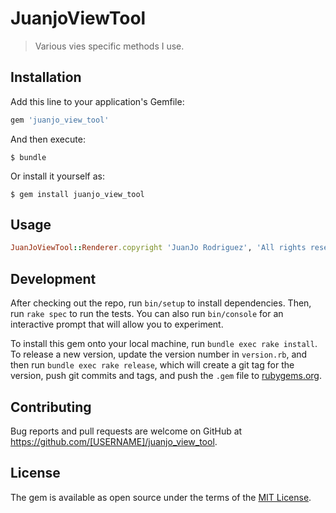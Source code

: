 # JuanjoViewTool

>Various vies specific methods I use.

## Installation

Add this line to your application's Gemfile:

```ruby
gem 'juanjo_view_tool'
```

And then execute:

    $ bundle

Or install it yourself as:

    $ gem install juanjo_view_tool

## Usage

```ruby
JuanJoViewTool::Renderer.copyright 'JuanJo Rodriguez', 'All rights reserved'
```

## Development

After checking out the repo, run `bin/setup` to install dependencies. Then, run `rake spec` to run the tests. You can also run `bin/console` for an interactive prompt that will allow you to experiment.

To install this gem onto your local machine, run `bundle exec rake install`. To release a new version, update the version number in `version.rb`, and then run `bundle exec rake release`, which will create a git tag for the version, push git commits and tags, and push the `.gem` file to [rubygems.org](https://rubygems.org).

## Contributing

Bug reports and pull requests are welcome on GitHub at https://github.com/[USERNAME]/juanjo_view_tool.


## License

The gem is available as open source under the terms of the [MIT License](http://opensource.org/licenses/MIT).

